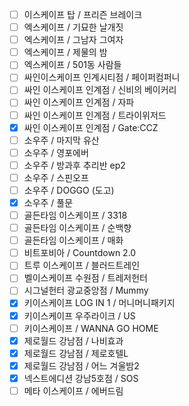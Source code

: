 - [ ] 이스케이프 탑 / 프리즌 브레이크
- [ ] 엑스케이프 / 기묘한 날개짓
- [ ] 엑스케이프 / 그남자 그여자
- [ ] 엑스케이프 / 제물의 밤
- [ ] 엑스케이프 / 501동 사람들
- [ ] 싸인이스케이프 인계시티점 / 페이퍼컴퍼니
- [ ] 싸인 이스케이프 인계점 / 신비의 베이커리
- [ ] 싸인 이스케이프 인계점 / 자파
- [ ] 싸인 이스케이프 인계점 / 트라이위저드
- [x] 싸인 이스케이프 인계점 / Gate:CCZ
- [ ] 소우주 / 마지막 유산
- [ ] 소우주 / 영포에버
- [ ] 소우주 / 방과후 추리반 ep2
- [ ] 소우주 / 스핀오프
- [ ] 소우주 / DOGGO (도고)
- [x] 소우주 / 풀문
- [ ] 골든타임 이스케이프 / 3318
- [ ] 골든타임 이스케이프 / 순백향
- [ ] 골든타임 이스케이프 / 매화
- [ ] 비트포비아 / Countdown 2.0
- [ ] 트루 이스케이프 / 블러드트레인
- [ ] 벨이스케이프 수원점 / 트레저헌터
- [ ] 시그널헌터 광교중앙점 / Mummy
- [x] 키이스케이프 LOG IN 1 / 머니머니패키지
- [x] 키이스케이프 우주라이크 / US
- [ ] 키이스케이프 / WANNA GO HOME
- [x] 제로월드 강남점 / 나비효과
- [x] 제로월드 강남점 / 제로호텔L
- [x] 제로월드 강남점 / 어느 겨울밤2
- [x] 넥스트에디션 강남5호점 / SOS
- [ ] 메타 이스케이프 / 에버드림

